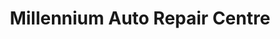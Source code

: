 ---
title: "Millennium Auto Repair Centre"
url: /nanaimo/millennium-auto-repair-centre/
shop: car repair
---